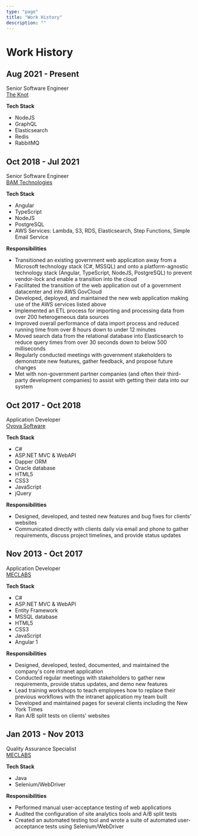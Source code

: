 ```yaml
---
type: "page"
title: "Work History"
description: ""
---
```


# Work History

## Aug 2021 - Present

Senior Software Engineer\
[The Knot](https://theknot.com)

**Tech Stack**

- NodeJS
- GraphQL
- Elasticsearch
- Redis
- RabbitMQ

## Oct 2018 - Jul 2021

Senior Software Engineer\
[BAM Technologies](https://bamtech.net)

**Tech Stack**

- Angular
- TypeScript
- NodeJS
- PostgreSQL
- AWS Services: Lambda, S3, RDS, Elasticsearch, Step Functions, Simple Email Service

**Responsibilities**

- Transitioned an existing government web application away from a Microsoft technology stack (C#, MSSQL) and onto a platform-agnostic technology stack (Angular, TypeScript, NodeJS, PostgreSQL) to prevent vendor-lock and enable a transition into the cloud
- Facilitated the transition of the web application out of a government datacenter and into AWS GovCloud
- Developed, deployed, and maintained the new web application making use of the AWS services listed above
- Implemented an ETL process for importing and processing data from over 200 heterogeneous data sources
- Improved overall performance of data import process and reduced running time from over 8 hours down to under 12 minutes
- Moved search data from the relational database into Elasticsearch to reduce query times from over 30 seconds down to below 500 milliseconds
- Regularly conducted meetings with government stakeholders to demonstrate new features, gather feedback, and propose future changes
- Met with non-government partner companies (and often their third-party development companies) to assist with getting their data into our system

## Oct 2017 - Oct 2018

Application Developer\
[Oyova Software](https://oyova.com)

**Tech Stack**

- C#
- ASP.NET MVC & WebAPI
- Dapper ORM
- Oracle database
- HTML5
- CSS3
- JavaScript
- jQuery

**Responsibilities**

- Designed, developed, and tested new features and bug fixes for clients' websites
- Communicated directly with clients daily via email and phone to gather requirements, discuss project timelines, and provide status updates

## Nov 2013 - Oct 2017

Application Developer\
[MECLABS](https://meclabs.com)

**Tech Stack**

- C#
- ASP.NET MVC & WebAPI
- Entity Framework
- MSSQL database
- HTML5
- CSS3
- JavaScript
- Angular 1

**Responsibilities**

- Designed, developed, tested, documented, and maintained the company's core intranet application
- Conducted regular meetings with stakeholders to gather new requirements, provide status updates, and demo new features
- Lead training workshops to teach employees how to replace their previous workflows with the intranet application my team built
- Developed and maintained pages for several clients including the New York Times
- Ran A/B split tests on clients' websites

## Jan 2013 - Nov 2013

Quality Assurance Specialist\
[MECLABS](https://meclabs.com)

**Tech Stack**

- Java
- Selenium/WebDriver

**Responsibilities**

- Performed manual user-acceptance testing of web applications
- Audited the configuration of site analytics tools and A/B split tests
- Created an automated testing tool and wrote a suite of automated user-acceptance tests using Selenium/WebDriver

